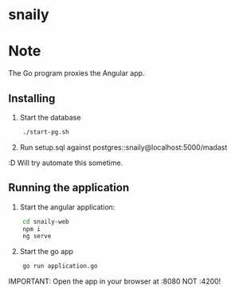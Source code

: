 # snaily



# Note #
The Go program proxies the Angular app.

## Installing

1. Start the database
```bash
    ./start-pg.sh
```
2. Run setup.sql against postgres::snaily@localhost:5000/madast

:D  Will try automate this sometime. 

## Running the application

1. Start the angular application:
```bash
    cd snaily-web
    npm i
    ng serve
```

2. Start the go app
```bash
    go run application.go
```

IMPORTANT: Open the app in your browser at :8080 NOT :4200!

